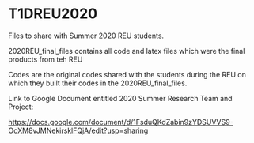 # T1DREU2020
Files to share with Summer 2020 REU students.

2020REU_final_files contains all code and latex files which were the final products from teh REU

Codes are the original codes shared with the students during the REU on which they built their codes in the 2020REU_final_files.

Link to Google Document entitled 2020 Summer Research Team and Project:

https://docs.google.com/document/d/1FsduQKdZabin9zYDSUVVS9-OoXM8vJMNekirsklFQjA/edit?usp=sharing
